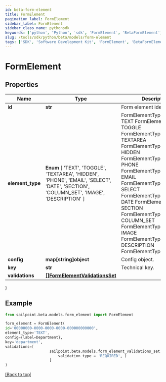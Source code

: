 ```yaml
---
id: beta-form-element
title: FormElement
pagination_label: FormElement
sidebar_label: FormElement
sidebar_class_name: pythonsdk
keywords: ['python', 'Python', 'sdk', 'FormElement', 'BetaFormElement']
slug: /tools/sdk/python/beta/models/form-element
tags: ['SDK', 'Software Development Kit', 'FormElement', 'BetaFormElement']
---
```


# FormElement

## Properties

| Name | Type | Description | Notes |
| --- | --- | --- | --- |
| **id** | **str** | Form element identifier. | [optional] |
| **element_type** | **Enum** [ 'TEXT', 'TOGGLE', 'TEXTAREA', 'HIDDEN', 'PHONE', 'EMAIL', 'SELECT', 'DATE', 'SECTION', 'COLUMN_SET', 'IMAGE', 'DESCRIPTION' ] | FormElementType value. TEXT FormElementTypeText TOGGLE FormElementTypeToggle TEXTAREA FormElementTypeTextArea HIDDEN FormElementTypeHidden PHONE FormElementTypePhone EMAIL FormElementTypeEmail SELECT FormElementTypeSelect DATE FormElementTypeDate SECTION FormElementTypeSection COLUMN_SET FormElementTypeColumns IMAGE FormElementTypeImage DESCRIPTION FormElementTypeDescription | [optional] |
| **config** | **map[string]object** | Config object. | [optional] |
| **key** | **str** | Technical key. | [optional] |
| **validations** | [**[]FormElementValidationsSet**](form-element-validations-set) |  | [optional] |

}

## Example

```python
from sailpoint.beta.models.form_element import FormElement

form_element = FormElement(
id='00000000-0000-0000-0000-000000000000',
element_type='TEXT',
config={label=Department},
key='department',
validations=[
                    sailpoint.beta.models.form_element_validations_set.FormElementValidationsSet(
                        validation_type = 'REQUIRED', )
                    ]
)

```

[[Back to top]](#)
